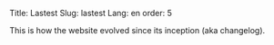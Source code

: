 Title: Lastest
Slug: lastest
Lang: en
order: 5

This is how the website evolved since its inception (aka changelog).